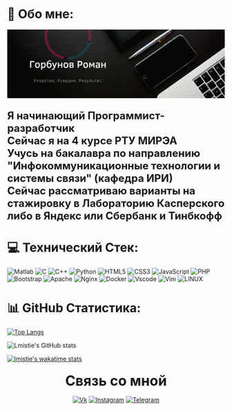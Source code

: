 <!-- # 💫 About Me:
I am a 4rd year student of RTU MIREA.<br>I am studying for a bachelor's degree in Information and Communication Technologies and communication systems. I'm going to practice at the OA Russian Space Forces soon.


# 💻 Tech Stack:
![C](https://img.shields.io/badge/c-%2300599C.svg?style=for-the-badge&logo=c&logoColor=white) ![C++](https://img.shields.io/badge/c++-%2300599C.svg?style=for-the-badge&logo=c%2B%2B&logoColor=white) ![CSS3](https://img.shields.io/badge/css3-%231572B6.svg?style=for-the-badge&logo=css3&logoColor=white) ![HTML5](https://img.shields.io/badge/html5-%23E34F26.svg?style=for-the-badge&logo=html5&logoColor=white) ![JavaScript](https://img.shields.io/badge/javascript-%23323330.svg?style=for-the-badge&logo=javascript&logoColor=%23F7DF1E) ![PHP](https://img.shields.io/badge/php-%23777BB4.svg?style=for-the-badge&logo=php&logoColor=white) ![Python](https://img.shields.io/badge/python-3670A0?style=for-the-badge&logo=python&logoColor=ffdd54) ![Cloudflare](https://img.shields.io/badge/Cloudflare-F38020?style=for-the-badge&logo=Cloudflare&logoColor=white) ![Bootstrap](https://img.shields.io/badge/bootstrap-%23563D7C.svg?style=for-the-badge&logo=bootstrap&logoColor=white) ![Apache](https://img.shields.io/badge/apache-%23D42029.svg?style=for-the-badge&logo=apache&logoColor=white) ![Nginx](https://img.shields.io/badge/nginx-%23009639.svg?style=for-the-badge&logo=nginx&logoColor=white) ![Docker](https://img.shields.io/badge/docker-%230db7ed.svg?style=for-the-badge&logo=docker&logoColor=white) ![LINUX](https://img.shields.io/badge/Linux-FCC624?style=for-the-badge&logo=linux&logoColor=black)
# 📊 GitHub Stats:
![](https://github-readme-stats.vercel.app/api?username=lmistie&theme=dark&hide_border=false&include_all_commits=true&count_private=true)<br/>
![](https://github-readme-streak-stats.herokuapp.com/?user=lmistie&theme=dark&hide_border=false)<br/>
![](https://github-readme-stats.vercel.app/api/top-langs/?username=lmistie&theme=dark&hide_border=false&include_all_commits=true&count_private=true&layout=compact)

### 🔝 Top Contributed Repo
![](https://github-contributor-stats.vercel.app/api?username=lmistie&limit=5&theme=dark&combine_all_yearly_contributions=true)

---
[![](https://visitcount.itsvg.in/api?id=lmistie&icon=5&color=0)](https://visitcount.itsvg.in)
 -->

# 💫 Обо мне:

[![Header](https://github.com/lmistie/lmistie/blob/master/img/header.png)](https://www.canva.com/design/DAEqeZfAzNc/-UYjaGaKHueaHdypzOIU_w/view?website#2:1)

<h3 align="left"><font size="5px">Я начинающий Программист-разработчик<br> Сейчас я на 4 курсе РТУ МИРЭА <br> Учусь на бакалавра по направлению "Инфокоммуникационные технологии и системы связи" (кафедра ИРИ)<br> Сейчас рассматриваю варианты на стажировку в Лабораторию Касперского либо в Яндекс или Сбербанк и Тинбкофф</font></h3>

<h3 align="center"><font size="10px">

</font></h3>

# 💻 Технический Стек:

![Matlab](https://img.shields.io/badge/-matlab-000000?style=for-the-badge&logo=Matlab)
![C](https://img.shields.io/badge/-C-000000?style=for-the-badge&logo=C&logoColor=1144AA)
![C++](https://img.shields.io/badge/-C++-000000?style=for-the-badge&logo=C%2b%2b&logoColor=1144AA)
![Python](https://img.shields.io/badge/python-000000?style=for-the-badge&logo=python&logoColor=ffdd54)
![HTML5](https://img.shields.io/badge/html5-000000?style=for-the-badge&logo=html5&logoColor=F38020)
![CSS3](https://img.shields.io/badge/css3-000000?style=for-the-badge&logo=css3&logoColor=4D54D8)
![JavaScript](https://img.shields.io/badge/javascript-000000?style=for-the-badge&logo=javascript&logoColor=%23F7DF1E)
![PHP](https://img.shields.io/badge/php-000?style=for-the-badge&logo=php&logoColor=23777BB4)
![Bootstrap](https://img.shields.io/badge/bootstrap-000?style=for-the-badge&logo=bootstrap&logoColor=23563D7C)
![Apache](https://img.shields.io/badge/apache-000?style=for-the-badge&logo=apache&logoColor=23D42029)
![Nginx](https://img.shields.io/badge/nginx-000?style=for-the-badge&logo=nginx&logoColor=23009639)
![Docker](https://img.shields.io/badge/docker-000?style=for-the-badge&logo=docker&logoColor=230db7ed)
![Vscode](https://img.shields.io/badge/-vscode-000000?style=for-the-badge&logo=VisualStudioCode)
![Vim](https://img.shields.io/badge/-vim-000000?style=for-the-badge&logo=Vim)
![LINUX](https://img.shields.io/badge/Linux-000?style=for-the-badge&logo=linux&logoColor=white)

</div>

# 📊 GitHub Статистика:

<div class="languages">

[![Top Langs](https://github-readme-stats.vercel.app/api/top-langs/?username=lmistie&langs_count=8&theme=dark)](https://github.com/lmistie/)

</div>

<div>

![Lmistie's GitHub stats](https://github-readme-stats.vercel.app/api?username=lmistie&show_icons=true&theme=merko)

</div>

<div >

[![lmistie's wakatime stats](https://github-readme-stats.vercel.app/api/wakatime?username=lmistie&theme=dark)](https://github.com/anuraghazra/github-readme-stats)

</div>

<h3 align="center"><font size="6px"> Связь со мной </font></h3>

<div align="center">

[![Vk](https://img.shields.io/badge/-Vkontakte-000000?style=for-the-badge&logo=vk)](https://vk.com/lmistie)
[![Instagram](https://img.shields.io/badge/-Instagram-000000?style=for-the-badge&logo=Instagram)](https://www.instagram.com/__singuratic/)
[![Telegram](https://img.shields.io/badge/-Telegram-000000?style=for-the-badge&logo=Telegram)](https://t.me/lmistie)

</div>
